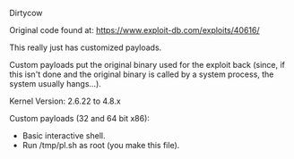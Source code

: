 Dirtycow

Original code found at: https://www.exploit-db.com/exploits/40616/

This really just has customized payloads.

Custom payloads put the original binary used for the exploit back (since, if this isn't done and 
the original binary is called by a system process, the system usually hangs...).

Kernel Version: 2.6.22 to 4.8.x

Custom payloads (32 and 64 bit x86):

- Basic interactive shell.
- Run /tmp/pl.sh as root (you make this file).
